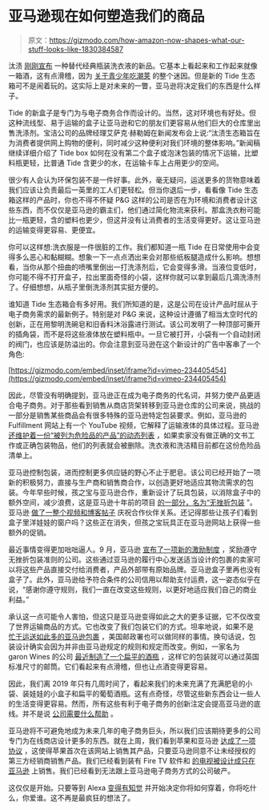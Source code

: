 # 亚马逊现在如何塑造我们的商品

> 原文：<https://gizmodo.com/how-amazon-now-shapes-what-our-stuff-looks-like-1830384587>

汰渍 [刚刚宣布](https://news.pg.com/press-release/pg-thinks-inside-box-new-tide-eco-box) 一种替代经典瓶装洗衣液的新品。它基本上看起来和工作起来就像一箱酒，这有点滑稽，因为 [关于青少年吃潮荚](https://gizmodo.com/maker-of-tide-pods-its-not-our-fault-that-teens-are-fu-1822325352) 的整个迷因。但是新的 Tide 生态箱可不是闹着玩的。这实际上是对未来的一瞥，亚马逊将决定我们的东西是什么样子。



Tide 的新盒子是专门为与电子商务合作而设计的。当然，这对环境也有好处。但这种流线型、易于运输的盒子让亚马逊和它的朋友们更容易从他们巨大的仓库里出售洗涤剂。宝洁公司的品牌经理艾萨克·赫勒姆在新闻发布会上说:“汰渍生态箱旨在为消费者提供网上购物的便利，同时减少这种便利对我们环境的整体影响。”新闻稿继续详细介绍了 Tide box 如何在没有第二个盒子或泡沫包装的情况下运输，比塑料瓶更轻，比普通 Tide 含更少的水，在运输卡车上占用更少的空间。

很少有人会认为环保包装不是一件好事。此外，毫无疑问，运送更多的货物意味着我们应该让负责最后一英里的工人们更轻松。但当你退后一步，看看像 Tide 生态箱这样的产品时，你也不得不怀疑 P&G 这样的公司是否在为环境和消费者设计这些东西，而不仅仅是亚马逊的霸主们，他们通过简化物流来获利。那盒洗衣粉可能比一瓶更轻，含的塑料也更少，但这并没有让消费者的生活变得更好。这让亚马逊的运输变得更容易、更便宜。

你可以这样想:洗衣服是一件很脏的工作。我们都知道一瓶 Tide 在日常使用中会变得多么恶心和黏糊糊。想象一下一点点洒出来会对那些纸板腿造成什么影响。想想看，当你从那个扭曲的喷嘴里倒出一打洗涤剂后，它会变得多滑。当液位变低时，你可能不得不打开盒子，拉出里面奇怪的小袋，这样你就可以拿到最后几滴洗涤剂了。仔细想想，从瓶子里倒洗涤剂其实挺方便的。

谁知道 Tide 生态箱会有多好用。我们所知道的是，这是公司在设计产品时屈从于电子商务需求的最新例子。特别是对 P&G 来说，这种设计遵循了相当太空时代的创新，正在用黎明洗碗皂和旧香料沐浴露进行测试。该公司发明了一种顶部可撕开的插角袋，而不是将这些液体放在塑料瓶中。一旦它被打开，小袋有一个自动封闭的阀门，也应该是防溢出的。你会注意到亚马逊在这个新设计的广告中客串了一个角色:

 [https://gizmodo.com/embed/inset/iframe?id=vimeo-234405454](https://gizmodo.com/embed/inset/iframe?id=vimeo-234405454) 

因此，尽管没有明确提到，亚马逊正在成为电子商务的代名词，并努力使产品更适合电子商务。对于那些看到销售从商店货架转移到亚马逊仓库的公司来说，挑战的一部分是销售某些商品会有很多特殊的亚马逊特定包装要求。例如，亚马逊的 Fulfillment 网站上有一个 YouTube 视频，它解释了运输液体的具体过程。亚马逊 [还维护着一份“被列为危险品的产品”的动态列表](https://sellercentral.amazon.com/gp/help/external/201371860?asc_campaign=InlineText&asc_refurl=https://gizmodo.com/how-amazon-now-shapes-what-our-stuff-looks-like-1830384587&asc_source=&language=en-US&ref=efph_201371860_cont_200525640&tag=kinjagizmodolink-20) ，如果卖家没有做正确的文书工作或正确包装物品，他们的列表就会被删除。洗衣液和洗洁精目前都在这份危险品清单上。

亚马逊控制包装，进而控制更多供应链的野心不止于肥皂。该公司已经开始了一项新的积极努力，直接与生产商和销售商合作，以创造更好地适应其物流需求的包装。今年早些时候，孩之宝与亚马逊合作，重新设计了玩具包装，以消除盒子中的额外空间，减少浪费，这是亚马逊十年前的项目 [的一部分，名为“无挫折包装](https://www.aboutamazon.com/sustainability/packaging/frustration-free-packaging) ”。亚马逊 [做了一整个视频和博客帖子](https://blog.aboutamazon.com/sustainability/judge-a-toy-by-its-box) 庆祝合作伙伴关系。还记得那些让孩子们看到盒子里洋娃娃的窗户吗？这些正在消失，但孩之宝玩具正在亚马逊网站上获得一些额外的促销。

最近事情变得更加咄咄逼人。9 月，亚马逊 [宣布了一项新的激励制度](https://www.packagingdigest.com/sustainable-packaging/amazon-incentivizes-brands-to-create-frustration-free-packaging-2018-09-18) ，奖励遵守无挫折包装准则的公司。这些通过亚马逊的履行中心发送适当设计的包裹的卖家可以将这些产品直接交付给消费者，产品外部带有原始品牌。亚马逊盒子里再也没有盒子了。此外，亚马逊给予符合条件的公司信用以帮助支付运费，这一姿态似乎在说，“感谢你遵守规则，我们一直在改变这些规则，以更好地适应我们自己的商业利益。”

承认这一点可能令人害怕，但这只是亚马逊变得如此之大的更多证据，它不仅改变了世界运输商品的方式。它也改变了我们包装它们的方式。坦率地说，如果不是 [忙于运送如此多的亚马逊包裹](https://gizmodo.com/amazon-is-the-post-offices-best-friend-no-matter-what-1824292542#_ga=2.135100792.867160778.1542032648-156470782.1539796217) ，美国邮政署​也可以做同样的事情。换句话说，包装设计确实会因为并非由亚马逊规定的规则和规定而改变。例如，一家名为 garon Wines 的公司 [最近制造了一个扁平的酒瓶](https://www.foodandwine.com/news/garcon-flat-wine-bottle-dow-design-award) ，这样它的包装就可以通过英国标准尺寸的邮筒。它们看起来有点滑稽，但也让点酒变得更容易。

因此，我们离 2019 年只有几周时间了，看起来我们的未来充满了充满肥皂的小袋、装娃娃的小盒子和扁平的葡萄酒瓶。这有点奇怪，尽管这些新东西会让一些人的生活变得更容易。然而，所有这些有利于电子商务的创新注定会提高亚马逊的底线。并不是说 [公司需要什么帮助](https://gizmodo.com/apple-and-amazon-have-the-most-annoying-ongoing-feud-in-1828531105) 。

亚马逊将不可避免地成为未来几年的电子商务巨头，所以我们应该期待更多的公司专门为在线商店设计更多的东西。就在上周，我们看到苹果和亚马逊 [达成了一项协议](https://gizmodo.com/the-wild-west-of-apple-products-on-amazon-is-dead-1830346188) ，这使得苹果首次在该网站上销售其产品，只要亚马逊同意不让未经授权的第三方经销商销售产品。我们已经看到装有 Fire TV 软件和 [的电视被设计成只在亚马逊](https://gizmodo.com/amazons-cheap-4k-tvs-are-good-enough-for-almost-anyone-1796067835) 上销售。我们已经看到无法跟上亚马逊电子商务方式的公司破产。

这仅仅是开始。只要等到 Alexa [变得有知觉](https://gizmodo.com/your-worst-alexa-nightmares-are-coming-true-1826327301#_ga=2.178795684.1610138839.1542028372-820698127.1522425547) 并开始决定你将如何穿着，你将吃什么，你爱谁。这不再是最疯狂的想法了。